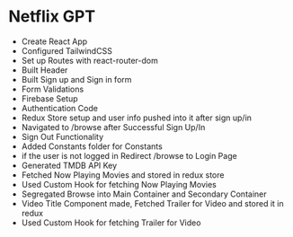 # Netflix GPT

- Create React App
- Configured TailwindCSS
- Set up Routes with react-router-dom 
- Built Header
- Built Sign up and Sign in form
- Form Validations
- Firebase Setup
- Authentication Code
- Redux Store setup and user info pushed into it after sign up/in
- Navigated to /browse after Successful Sign Up/In
- Sign Out Functionality
- Added Constants folder for Constants
- if the user is not logged in Redirect /browse to Login Page 
- Generated TMDB API Key
- Fetched Now Playing Movies and stored in redux store
- Used Custom Hook for fetching Now Playing Movies
- Segregated Browse into Main Container and Secondary Container
- Video Title Component made, Fetched Trailer for Video and stored it in redux
- Used Custom Hook for fetching Trailer for Video